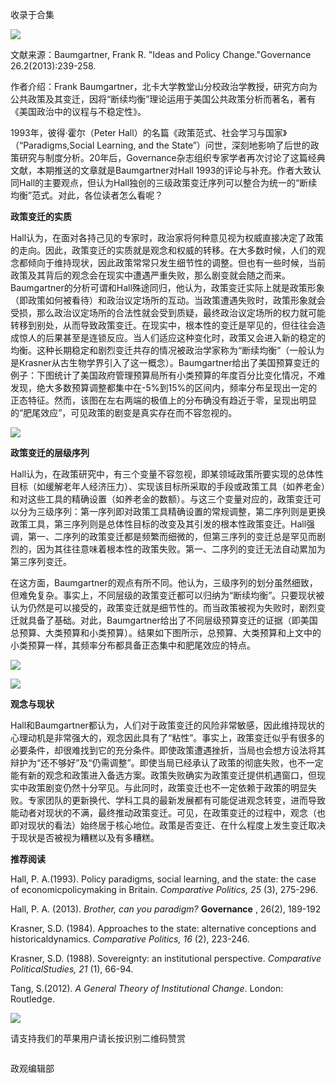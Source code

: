 

收录于合集

<img src='/images/604/2.png' width='auto' />

文献来源：Baumgartner, Frank R. "Ideas and Policy Change."Governance
26.2(2013):239-258.

作者介绍：Frank
Baumgartner，北卡大学教堂山分校政治学教授，研究方向为公共政策及其变迁，因将“断续均衡”理论运用于美国公共政策分析而著名，著有《美国政治中的议程与不稳定性》。

  

1993年，彼得·霍尔（Peter Hall）的名篇《政策范式、社会学习与国家》（“Paradigms,Social Learning, and the
State”）问世，深刻地影响了后世的政策研究与制度分析。20年后，Governance杂志组织专家学者再次讨论了这篇经典文献，本期推送的文章就是Baumgartner对Hall
1993的评论与补充。作者大致认同Hall的主要观点，但认为Hall独创的三级政策变迁序列可以整合为统一的“断续均衡”范式。对此，各位读者怎么看呢？

  

 **政策变迁的实质**

  

Hall认为，在面对各持己见的专家时，政治家将何种意见视为权威直接决定了政策的走向。因此，政策变迁的实质就是观念和权威的转移。在大多数时候，人们的观念都倾向于维持现状，因此政策常常只发生细节性的调整。但也有一些时候，当前政策及其背后的观念会在现实中遭遇严重失败，那么剧变就会随之而来。Baumgartner的分析可谓和Hall殊途同归，他认为，政策变迁实际上就是政策形象（即政策如何被看待）和政治议定场所的互动。当政策遭遇失败时，政策形象就会受损，那么政治议定场所的合法性就会受到质疑，最终政治议定场所的权力就可能转移到别处，从而导致政策变迁。在现实中，根本性的变迁是罕见的，但往往会造成惊人的后果甚至是连锁反应。当人们适应这种变化时，政策又会进入新的稳定的均衡。这种长期稳定和剧烈变迁共存的情况被政治学家称为“断续均衡”（一般认为是Krasner从古生物学界引入了这一概念）。Baumgartner给出了美国预算变迁的例子：下图统计了美国政府管理预算局所有小类预算的年度百分比变化情况，不难发现，绝大多数预算调整都集中在-5%到15%的区间内，频率分布呈现出一定的正态特征。然而，该图在左右两端的极值上的分布确没有趋近于零，呈现出明显的“肥尾效应”，可见政策的剧变是真实存在而不容忽视的。

  

![](/images/604/3.png)

  

 **政策变迁的层级序列**

  

Hall认为，在政策研究中，有三个变量不容忽视，即某领域政策所要实现的总体性目标（如缓解老年人经济压力）、实现该目标所采取的手段或政策工具（如养老金）和对这些工具的精确设置（如养老金的数额）。与这三个变量对应的，政策变迁可以分为三级序列：第一序列即对政策工具精确设置的常规调整，第二序列则是更换政策工具，第三序列则是总体性目标的改变及其引发的根本性政策变迁。Hall强调，第一、二序列的政策变迁都是频繁而细微的，但第三序列的变迁总是罕见而剧烈的，因为其往往意味着根本性的政策失败。第一、二序列的变迁无法自动累加为第三序列变迁。

在这方面，Baumgartner的观点有所不同。他认为，三级序列的划分虽然细致，但难免复杂。事实上，不同层级的政策变迁都可以归纳为“断续均衡”。只要现状被认为仍然是可以接受的，政策变迁就是细节性的。而当政策被视为失败时，剧烈变迁就具备了基础。对此，Baumgartner给出了不同层级预算变迁的证据（即美国总预算、大类预算和小类预算）。结果如下图所示，总预算、大类预算和上文中的小类预算一样，其频率分布都具备正态集中和肥尾效应的特点。

  

![](/images/604/4.png)

![](/images/604/5.png)

  

 **观念与现状**

  

Hall和Baumgartner都认为，人们对于政策变迁的风险非常敏感，因此维持现状的心理动机是非常强大的，观念因此具有了“粘性”。事实上，政策变迁似乎有很多的必要条件，却很难找到它的充分条件。即使政策遭遇挫折，当局也会想方设法将其辩护为“还不够好”及“仍需调整”。即使当局已经承认了政策的彻底失败，也不一定能有新的观念和政策进入备选方案。政策失败确实为政策变迁提供机遇窗口，但现实中政策剧变仍然十分罕见。与此同时，政策变迁也不一定依赖于政策的明显失败。专家团队的更新换代、学科工具的最新发展都有可能促进观念转变，进而导致能动者对现状的不满，最终推动政策变迁。可见，在政策变迁的过程中，观念（也即对现状的看法）始终居于核心地位。政策是否变迁、在什么程度上发生变迁取决于现状是否被视为糟糕以及有多糟糕。

 **推荐阅读**

  

Hall, P. A.(1993). Policy paradigms, social learning, and the state: the case
of economicpolicymaking in Britain. _Comparative Politics,_ _25_ (3), 275-296.

Hall, P. A. (2013). _Brother,_ _can_ _you_ _paradigm?_ __Governance__ , 26(2),
189-192

Krasner, S.D. (1984). Approaches to the state: alternative conceptions and
historicaldynamics. _Comparative Politics,_ _16_ (2), 223-246.

Krasner, S.D. (1988). Sovereignty: an institutional perspective. _Comparative
PoliticalStudies,_ _21_ (1), 66-94.

Tang, S.(2012). _A General Theory of Institutional Change_. London: Routledge.

  

![](/images/604/6.png)

请支持我们的苹果用户请长按识别二维码赞赏

  

![]()

政观编辑部

